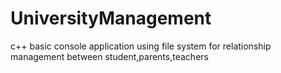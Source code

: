 # UniversityManagement
c++ basic console application using file system for relationship management between student,parents,teachers
